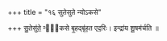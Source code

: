 +++
title = "१६ सुतेसुते न्योऽकसे"

+++
सु॒तेसु॑ते॒ न्यो᳡कसे बृ॒हद्बृ॑ह॒त एद॒रिः। इन्द्रा॑य शू॒षम॑र्चति ॥